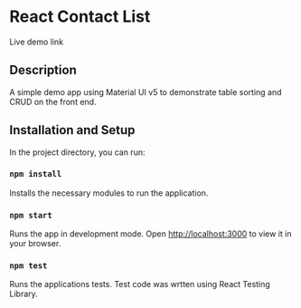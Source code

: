 # React Contact List
Live demo link
## Description

A simple demo app using Material UI v5 to demonstrate table sorting and CRUD on the front end.

## Installation and Setup

In the project directory, you can run:

### `npm install`
Installs the necessary modules to run the application.

### `npm start`
Runs the app in development mode.
Open [http://localhost:3000](http://localhost:3000) to view it in your browser.

### `npm test`
Runs the applications tests. Test code was wrtten using React Testing Library.
